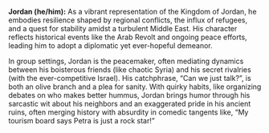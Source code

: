 **Jordan (he/him):** As a vibrant representation of the Kingdom of Jordan, he embodies resilience shaped by regional conflicts, the influx of refugees, and a quest for stability amidst a turbulent Middle East. His character reflects historical events like the Arab Revolt and ongoing peace efforts, leading him to adopt a diplomatic yet ever-hopeful demeanor.

In group settings, Jordan is the peacemaker, often mediating dynamics between his boisterous friends (like chaotic Syria) and his secret rivalries (with the ever-competitive Israel). His catchphrase, “Can we just talk?”, is both an olive branch and a plea for sanity. With quirky habits, like organizing debates on who makes better hummus, Jordan brings humor through his sarcastic wit about his neighbors and an exaggerated pride in his ancient ruins, often merging history with absurdity in comedic tangents like, “My tourism board says Petra is just a rock star!”